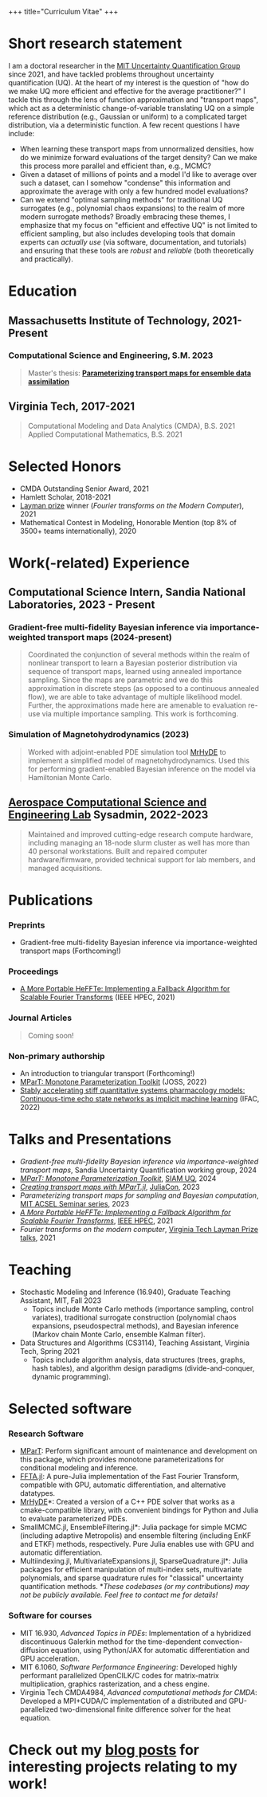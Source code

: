 +++
title="Curriculum Vitae"
+++
# Short research statement
I am a doctoral researcher in the [MIT Uncertainty Quantification Group](https://uqgroup.mit.edu/) since 2021, and have tackled problems throughout uncertainty quantification (UQ). At the heart of my interest is the question of "how do we make UQ more efficient and effective for the average practitioner?" I tackle this through the lens of function approximation and "transport maps", which act as a deterministic change-of-variable translating UQ on a simple reference distribution (e.g., Gaussian or uniform) to a complicated target distribution, via a deterministic function. A few recent questions I have include:
- When learning these transport maps from unnormalized densities, how do we minimize forward evaluations of the target density? Can we make this process more parallel and efficient than, e.g., MCMC?
- Given a dataset of millions of points and a model I'd like to average over such a dataset, can I somehow "condense" this information and approximate the average with only a few hundred model evaluations?
- Can we extend "optimal sampling methods" for traditional UQ surrogates (e.g., polynomial chaos expansions) to the realm of more modern surrogate methods?
Broadly embracing these themes, I emphasize that my focus on "efficient and effective UQ" is not limited to efficient sampling, but also includes developing tools that domain experts can _actually use_ (via software, documentation, and tutorials) and ensuring that these tools are _robust_ and _reliable_ (both theoretically and practically).

# Education
## Massachusetts Institute of Technology, 2021-Present
### Computational Science and Engineering, S.M. 2023
> Master's thesis: **[Parameterizing transport maps for ensemble data assimilation](https://dspace.mit.edu/handle/1721.1/152488)**

## Virginia Tech, 2017-2021
> Computational Modeling and Data Analytics (CMDA), B.S. 2021    
Applied Computational Mathematics, B.S. 2021

# Selected Honors
- CMDA Outstanding Senior Award, 2021
- Hamlett Scholar, 2018-2021
- [Layman prize](https://math.vt.edu/math-news/news-2021/news-laymanwinners.html) winner (_Fourier transforms on the Modern Computer_), 2021
- Mathematical Contest in Modeling, Honorable Mention (top 8% of 3500+ teams internationally), 2020

# Work(-related) Experience
## Computational Science Intern, Sandia National Laboratories, 2023 - Present

### Gradient-free multi-fidelity Bayesian inference via importance-weighted transport maps (2024-present)
> Coordinated the conjunction of several methods within the realm of nonlinear transport to learn a Bayesian posterior distribution via sequence of transport maps, learned using annealed importance sampling. Since the maps are parametric and we do this approximation in discrete steps (as opposed to a continuous annealed flow), we are able to take advantage of multiple likelihood model. Further, the approximations made here are amenable to evaluation re-use via multiple importance sampling. This work is forthcoming.

### Simulation of Magnetohydrodynamics (2023)
> Worked with adjoint-enabled PDE simulation tool [MrHyDE](https://github.com/sandialabs/MrHyDE) to implement a simplified model of magnetohydrodynamics. Used this for performing gradient-enabled Bayesian inference on the model via Hamiltonian Monte Carlo.

## [Aerospace Computational Science and Engineering Lab](https://acdl-web.mit.edu) Sysadmin, 2022-2023
> Maintained and improved cutting-edge research compute hardware, including managing an 18-node slurm cluster as well has more than 40 personal workstations. Built and repaired computer hardware/firmware, provided technical support for lab members, and managed acquisitions.

# Publications
### Preprints
- Gradient-free multi-fidelity Bayesian inference via importance-weighted transport maps (Forthcoming!)

### Proceedings
- [A More Portable HeFFTe: Implementing a Fallback Algorithm for Scalable Fourier Transforms](https://ieeexplore.ieee.org/document/9622811) (IEEE HPEC, 2021)

### Journal Articles
> Coming soon!

### Non-primary authorship
- An introduction to triangular transport (Forthcoming!)
- [MParT: Monotone Parameterization Toolkit](https://joss.theoj.org/papers/10.21105/joss.04843.pdf) (JOSS, 2022)
- [Stably accelerating stiff quantitative systems pharmacology models: Continuous-time echo state networks as implicit machine learning](https://www.biorxiv.org/content/10.1101/2021.10.10.463808v1.full.pdf) (IFAC, 2022)

# Talks and Presentations
- _Gradient-free multi-fidelity Bayesian inference via importance-weighted transport maps_, Sandia Uncertainty Quantification working group, 2024
- [_MParT: Monotone Parameterization Toolkit_](/posts/siam-uq24/), [SIAM UQ](https://meetings.siam.org/sess/dsp_programsess.cfm?SESSIONCODE=70292), 2024
- [_Creating transport maps with MParT.jl_](https://www.youtube.com/watch?v=eA24L_-a15I), [JuliaCon](https://juliacon.org/2023/), 2023
- _Parameterizing transport maps for sampling and Bayesian computation_, [MIT ACSEL Seminar series](https://acdl-web.mit.edu/seminars), 2023
- [_A More Portable HeFFTe: Implementing a Fallback Algorithm for Scalable Fourier Transforms_](https://ieeexplore.ieee.org/document/9622811), [IEEE HPEC](https://www.ieee-hpec.org/), 2021
- _Fourier transforms on the modern computer_, [Virginia Tech Layman Prize talks](https://math.vt.edu/math-news/news-2021/news-laymanwinners.html), 2021

# Teaching
- Stochastic Modeling and Inference (16.940), Graduate Teaching Assistant, MIT, Fall 2023
    - Topics include Monte Carlo methods (importance sampling, control variates), traditional surrogate construction (polynomial chaos expansions, pseudospectral methods), and Bayesian inference (Markov chain Monte Carlo, ensemble Kalman filter).
- Data Structures and Algorithms (CS3114), Teaching Assistant, Virginia Tech, Spring 2021
    - Topics include algorithm analysis, data structures (trees, graphs, hash tables), and algorithm design paradigms (divide-and-conquer, dynamic programming).

# Selected software
### Research Software
- [MParT](https://github.com/MeasureTransport/MParT): Perform significant amount of maintenance and development on this package, which provides monotone parameterizations for conditional modeling and inference.
- [FFTA.jl](https://github.com/dannys4/FFTA.jl): A pure-Julia implementation of the Fast Fourier Transform, compatible with GPU, automatic differentiation, and alternative datatypes.
- [MrHyDE](https://github.com/sandialabs/MrHyDE)*: Created a version of a C++ PDE solver that works as a cmake-compatible library, with convenient bindings for Python and Julia to evaluate parameterized PDEs.
- SmallMCMC.jl, EnsembleFiltering.jl*: Julia package for simple MCMC (including adaptive Metropolis) and ensemble filtering (including EnKF and ETKF) methods, respectively. Pure Julia enables use with GPU and automatic differentiation.
- Multiindexing.jl, MultivariateExpansions.jl, SparseQuadrature.jl*: Julia packages for efficient manipulation of multi-index sets, multivariate polynomials, and sparse quadrature rules for "classical" uncertainty quantification methods.
*_These codebases (or my contributions) may not be publicly available. Feel free to contact me for details!_

### Software for courses
- MIT 16.930, _Advanced Topics in PDEs_: Implementation of a hybridized discontinuous Galerkin method for the time-dependent convection-diffusion equation, using Python/JAX for automatic differentiation and GPU acceleration.
- MIT 6.1060, _Software Performance Engineering_: Developed highly performant parallelized OpenCILK/C codes for matrix-matrix multiplication, graphics rasterization, and a chess engine.
- Virginia Tech CMDA4984, _Advanced computational methods for CMDA_: Developed a MPI+CUDA/C implementation of a distributed and GPU-parallelized two-dimensional finite difference solver for the heat equation.

# Check out my [blog posts](/posts) for interesting projects relating to my work!
